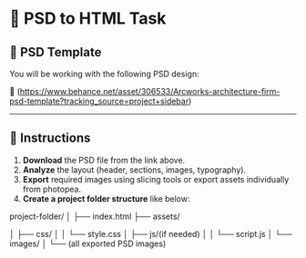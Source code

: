 # 🎨 PSD to HTML Task

## 📁 PSD Template
You will be working with the following PSD design:

🔗 (https://www.behance.net/asset/306533/Arcworks-architecture-firm-psd-template?tracking_source=project+sidebar)

---

## 📝 Instructions

1. **Download** the PSD file from the link above.
2. **Analyze** the layout (header, sections, images, typography).
3. **Export** required images using slicing tools or export assets individually from photopea.
4. **Create a project folder structure** like below:

project-folder/
│
├── index.html
├── assets/

│   ├── css/
│   │   └── style.css
│   ├── js/(if needed)
│   │   └── script.js
│   └── images/
│       └── (all exported PSD images)
